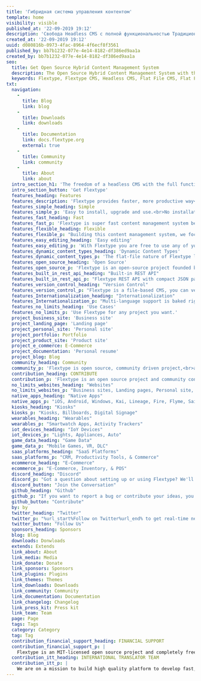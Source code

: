```yaml
---
title: 'Гибридная система управления контентом'
template: home
visibility: visible
published_at: '22-09-2019 19:12'
description: 'Свобода Headless CMS с полной функциональностью Традиционных CMS.'
created_at: '22-09-2019 19:12'
uuid: d080816b-0973-4fac-8964-4f6ecf8f3561
published_by: bb7b1232-077e-4e14-8182-df386ed9aa1a
created_by: bb7b1232-077e-4e14-8182-df386ed9aa1a
seo:
  title: Get Open Source Hybrid Content Management System
  description: The Open Source Hybrid Content Management System with the freedom of a headless CMS and with the full functionality of a traditional CMS
  keywords: Flextype, Flextype CMS, Headless CMS, Flat File CMS, Flat File Content Management System, PHP CMS, Content, Management, System, PHP, CMS
txt:
  navigation:
    - 
      title: Blog
      link: blog
    - 
      title: Downloads
      link: downloads
    - 
      title: Documentation
      link: docs.flextype.org
      external: true
    - 
      title: Community
      link: community
    - 
      title: About
      link: about
  intro_section_h1: 'The freedom of a headless CMS with the full functionality of a traditional CMS.'
  intro_section_button: 'Get Flextype'
  features_heading: Features
  features_description: 'Flextype provides faster, more productive way<br> for you to build and manage content for any kind of projects.'
  features_simple_heading: Simple
  features_simple_p: 'Easy to install, upgrade and use.<br>No installation needed, just copy files to your server!'
  features_fast_heading: Fast
  features_fast_p: 'Flextype is super fast content management system because of its simple elegance architecture and built-in smart cache.'
  features_flexible_heading: Flexible
  features_flexible_p: "Building this content management system, we focused on simplicity and flexibility. To achieve this, we implemented a simple but powerful Core API's."
  features_easy_editing_heading: 'Easy editing'
  features_easy_editing_p: 'With Flextype you are free to use any of your favorite content editor to write content or our gorgeous %url_start%Admin Panel%url_end%.'
  features_dynamic_content_types_heading: 'Dynamic Content Types'
  features_dynamic_content_types_p: 'The flat-file nature of Flextype lets you define unlimited custom fields for any of your entries.'
  features_open_source_heading: 'Open Source'
  features_open_source_p: 'Flextype is an open-source project founded by Sergey Romanenko and maintained by  Flextype Community.<br>Flextype licensed under the MIT LICENSE<br>to set the world free!'
  features_built_in_rest_api_heading: "Built-in REST API"
  features_built_in_rest_api_p: "Flextype REST API with compact JSON payloads gives you full programmatic control over your content management system."
  features_version_control_heading: "Version Control"
  features_version_control_p: "Flextype is a file-based CMS, you can version control all content with GIT or any other Version Control System."
  features_Internationalization_heading: "Internationalization"
  features_Internationalization_p: "Multi-language support is baked right into the core. You may integrate your Flextype powered website with any cloud-based solution for localization management, like Crowdin or Transifex."
  features_no_limits_heading: 'Use Cases'
  features_no_limits_p: 'Use Flextype for any project you want.'
  project_business_site: 'Business site'
  project_landing_page: 'Landing page'
  project_personal_site: 'Personal site'
  project_portfolio: Portfolio
  project_product_site: 'Product site'
  project_e_commerce: E-Commerce
  project_documentation: 'Personal resume'
  project_blog: Blog
  community_heading: Community
  community_p: 'Flextype is open source, community driven project,<br>and maintained by community!'
  contribution_heading: CONTRIBUTE
  contribution_p: 'Flextype is an open source project and community contributions are essential to its growing and success. Contributing to the Flextype is easy and you can give as little or as much time as you want.'
  no_limits_websites_heading: "Websites"
  no_limits_websites_p: "Business sites, Landing pages, Personal site, Portfolios, Product sites, Blogs, Web Apps"
  native_apps_heading: "Native Apps"
  native_apps_p: "iOS, Android, Windows, Kai, Lineage, Fire, Flyme, Sailfish, Tizen, Remix."
  kiosks_heading: "Kiosks"
  kiosks_p: "Kiosks, Billboards, Digital Signage"
  wearables_heading: "Wearables"
  wearables_p: "Smartwatch Apps, Activity Trackers"
  iot_devices_heading: "IoY Devices"
  iot_devices_p: "Lights, Appliances, Auto"
  game_data_heading: "Game Data"
  game_data_p: "Mobile Games, VR, DLC"
  saas_platforms_heading: "SaaS Platforms"
  saas_platforms_p: "CRM, Productivity Tools, & Commerce"
  ecommerce_heading: "E-Commerce"
  ecommerce_p: "E-Commerce, Inventory, & POS"
  discord_heading: "Discord"
  discord_p: "Got a question about setting up or using Flextype? We'll do our best to help you out. Also here you may start discussions about core, plugin and themes development."
  discord_button: "Join the Conversation"
  github_heading: "Github"
  github_p: "If you want to report a bug or contribute your ideas, you can use the %url_start%Flextype GitHub Issues tracker%url_end%."
  github_button: "Contribute"
  by: by
  twitter_heading: "Twitter"
  twitter_p: "%url_start%Follow on Twitter%url_end% to get real-time news regarding the development and all events we are attending."
  twitter_button: "Follow Us"
  sponsors_heading: Sponsors
  blog: Blog
  downloads: Donwloads
  extends: Extends
  link_about: About
  link_media: Media
  link_donate: Donate
  link_sponsors: Sponsors
  link_plugins: Plugins
  link_themes: Themes
  link_downloads: Downloads
  link_community: Community
  link_documentation: Documentation
  link_changelog: Changelog
  link_press_kit: Press kit
  link_team: Team
  page: Page
  tags: Tags
  category: Category
  tag: Tag
  contribution_financial_support_heading: FINANCIAL SUPPORT
  contribution_financial_support_p: |
    Flextype is an MIT-licensed open source project and completely free to use. However, the amount of effort needed to maintain and develop new features for the project is not sustainable without proper financial backing. <br><br> You can support it's ongoing development by being a project backer or a sponsor:<br><a class="invert" href="https://www.patreon.com/awilum">Become a backer or sponsor on Patreon</a>, <a class="invert" href="//flextype.org/en/one-time-donation">One-time donation via PayPal, QIWI, Sberbank</a>, <a class="invert" href="//flextype.org/en/sponsors">Visit our Sponsors & Backers page</a>
  contribution_itt_heading: INTERNATIONAL TRANSLATOR TEAM
  contribution_itt_p: |
    We are on a mission to build high quality platform to develop fast, flexible, easier to manage websites with Flextype!<br><br>If you wish to participate in the translation of Flextype, please Join Flextype International Translator Team and start translating!<br><br>Our crowdin projects:<br> <a href="https://crowdin.com/project/flextype-plugin-admin" class="invert">Flextype Admin Panel Plugin</a>, <a href="https://crowdin.com/project/flextype-plugin-form-admin" class="invert">Flextype Form Admin Plugin</a>, <a href="https://crowdin.com/project/flextype-plugin-themes-admin" class="invert">Flextype Themes Admin Plugin</a>, <a href="https://crowdin.com/project/flextype-plugin-accounts-admin" class="invert">Flextype Accounts Plugin</a>, <a href="https://crowdin.com/project/flextype-plugin-accounts-admin" class="invert">Flextype Accounts Admin Plugin</a>, <a href="https://crowdin.com/project/flextype-website" class="invert">Flextype Website</a>, <a href="https://crowdin.com/project/flextype-documentation" class="invert">Flextype Documentation</a>
---
```


